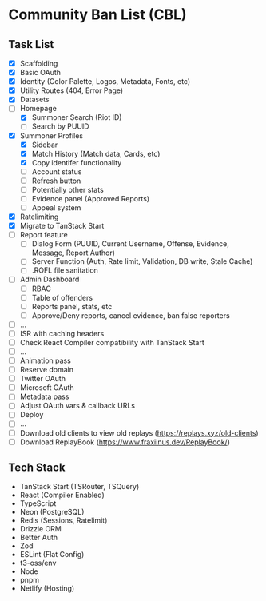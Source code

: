 # Community Ban List (CBL)

## Task List

- [x] Scaffolding
- [x] Basic OAuth
- [x] Identity (Color Palette, Logos, Metadata, Fonts, etc)
- [x] Utility Routes (404, Error Page)
- [x] Datasets
- [ ] Homepage
  - [x] Summoner Search (Riot ID)
  - [ ] Search by PUUID
- [x] Summoner Profiles
  - [x] Sidebar
  - [x] Match History (Match data, Cards, etc)
  - [x] Copy identifer functionality
  - [ ] Account status
  - [ ] Refresh button
  - [ ] Potentially other stats
  - [ ] Evidence panel (Approved Reports)
  - [ ] Appeal system
- [x] Ratelimiting
- [x] Migrate to TanStack Start
- [ ] Report feature
  - [ ] Dialog Form (PUUID, Current Username, Offense, Evidence, Message, Report Author)
  - [ ] Server Function (Auth, Rate limit, Validation, DB write, Stale Cache)
  - [ ] .ROFL file sanitation
- [ ] Admin Dashboard
  - [ ] RBAC
  - [ ] Table of offenders
  - [ ] Reports panel, stats, etc
  - [ ] Approve/Deny reports, cancel evidence, ban false reporters
- [ ] ...
- [ ] ISR with caching headers
- [ ] Check React Compiler compatibility with TanStack Start
- [ ] ...
- [ ] Animation pass
- [ ] Reserve domain
- [ ] Twitter OAuth
- [ ] Microsoft OAuth
- [ ] Metadata pass
- [ ] Adjust OAuth vars & callback URLs
- [ ] Deploy
- [ ] ...
- [ ] Download old clients to view old replays (https://replays.xyz/old-clients)
- [ ] Download ReplayBook (https://www.fraxiinus.dev/ReplayBook/)

## Tech Stack

- TanStack Start (TSRouter, TSQuery)
- React (Compiler Enabled)
- TypeScript
- Neon (PostgreSQL)
- Redis (Sessions, Ratelimit)
- Drizzle ORM
- Better Auth
- Zod
- ESLint (Flat Config)
- t3-oss/env
- Node
- pnpm
- Netlify (Hosting)
